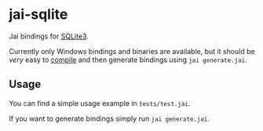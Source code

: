# jai-sqlite

Jai bindings for [SQLite3](https://github.com/sqlite/sqlite).

Currently only Windows bindings and binaries are available, but it should be *very* easy to [compile](https://www.sqlite.org/howtocompile.html) and then generate bindings using `jai generate.jai`.

## Usage

You can find a simple usage example in `tests/test.jai`.

If you want to generate bindings simply run `jai generate.jai`.
